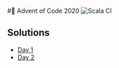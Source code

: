 #🎄 Advent of Code 2020
![Scala CI](https://github.com/tlmnb/advent_of_code_2020/workflows/Scala%20CI/badge.svg)
## Solutions
- [Day 1](https://github.com/tlmnb/advent_of_code_2020/blob/main/src/main/scala/io/dolcefarniente/advent_of_code/DayOne.scala)
- [Day 2](https://github.com/tlmnb/advent_of_code_2020/blob/main/src/main/scala/io/dolcefarniente/advent_of_code/DayTwo.scala)